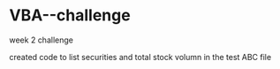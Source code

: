 # VBA--challenge
week 2 challenge

created code to list securities and total stock volumn in the test ABC file

